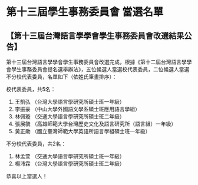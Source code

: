 # 第十三屆學生事務委員會 當選名單

## 【第十三屆台灣語言學學會學生事務委員會改選結果公告】

第十三屆台灣語言學學會學生事務委員會改選完成，根據《第十二屆台灣語言學學會學生事務委員會提名選舉辦法》，五位候選人當選校代表委員，二位候選人當選不分校代表委員，名單如下（依姓氏筆畫排序）：

校代表委員，共5名：
1. 王凱弘
（台灣大學語言學研究所碩士班一年級）
2. 李振豪
（中山大學外國語文學系碩士班應用語言學組）
3. 林佩璇
（交通大學語言學研究所碩士班二年級）
4. 張展毓
（高雄師範大學台灣歷史文化及語言研究所（語言組）一年級）
5. 黃正勛
（國立臺灣師範大學英語所語言學組碩士班一年級）

不分校代表委員，共2名：
1. 林孟萱
（交通大學語言學研究所碩士班一年級）
2. 楊沛霖
（台灣大學語言學研究所碩士班二年級）

恭喜以上當選人！